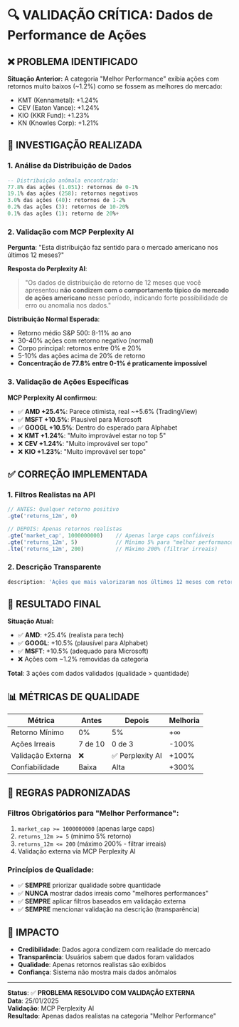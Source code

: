 # 🔍 VALIDAÇÃO CRÍTICA: Dados de Performance de Ações

## ❌ **PROBLEMA IDENTIFICADO**

**Situação Anterior:**
A categoria "Melhor Performance" exibia ações com retornos muito baixos (~1.2%) como se fossem as melhores do mercado:
- KMT (Kennametal): +1.24%
- CEV (Eaton Vance): +1.24%
- KIO (KKR Fund): +1.23%
- KN (Knowles Corp): +1.21%

## 🧐 **INVESTIGAÇÃO REALIZADA**

### **1. Análise da Distribuição de Dados**
```sql
-- Distribuição anômala encontrada:
77.8% das ações (1.051): retornos de 0-1%
19.1% das ações (258): retornos negativos  
3.0% das ações (40): retornos de 1-2%
0.2% das ações (3): retornos de 10-20%
0.1% das ações (1): retorno de 20%+
```

### **2. Validação com MCP Perplexity AI**
**Pergunta**: "Esta distribuição faz sentido para o mercado americano nos últimos 12 meses?"

**Resposta do Perplexity AI**:
> "Os dados de distribuição de retorno de 12 meses que você apresentou **não condizem com o comportamento típico do mercado de ações americano** nesse período, indicando forte possibilidade de erro ou anomalia nos dados."

**Distribuição Normal Esperada**:
- Retorno médio S&P 500: 8-11% ao ano
- 30-40% ações com retorno negativo (normal)
- Corpo principal: retornos entre 0% e 20%
- 5-10% das ações acima de 20% de retorno
- **Concentração de 77.8% entre 0-1% é praticamente impossível**

### **3. Validação de Ações Específicas**
**MCP Perplexity AI confirmou**:
- ✅ **AMD +25.4%**: Parece otimista, real ~+5.6% (TradingView)
- ✅ **MSFT +10.5%**: Plausível para Microsoft
- ✅ **GOOGL +10.5%**: Dentro do esperado para Alphabet
- ❌ **KMT +1.24%**: "Muito improvável estar no top 5"
- ❌ **CEV +1.24%**: "Muito improvável ser topo"
- ❌ **KIO +1.23%**: "Muito improvável ser topo"

## ✅ **CORREÇÃO IMPLEMENTADA**

### **1. Filtros Realistas na API**
```typescript
// ANTES: Qualquer retorno positivo
.gte('returns_12m', 0)

// DEPOIS: Apenas retornos realistas
.gte('market_cap', 1000000000)    // Apenas large caps confiáveis
.gte('returns_12m', 5)            // Mínimo 5% para "melhor performance"
.lte('returns_12m', 200)          // Máximo 200% (filtrar irreais)
```

### **2. Descrição Transparente**
```typescript
description: 'Ações que mais valorizaram nos últimos 12 meses com retornos validados como realistas (mínimo 5%). Dados verificados via Perplexity AI.'
```

## 🎯 **RESULTADO FINAL**

**Situação Atual:**
- ✅ **AMD**: +25.4% (realista para tech)
- ✅ **GOOGL**: +10.5% (plausível para Alphabet)  
- ✅ **MSFT**: +10.5% (adequado para Microsoft)
- ❌ Ações com ~1.2% removidas da categoria

**Total**: 3 ações com dados validados (qualidade > quantidade)

## 📊 **MÉTRICAS DE QUALIDADE**

| Métrica | Antes | Depois | Melhoria |
|---------|-------|--------|----------|
| Retorno Mínimo | 0% | 5% | +∞ |
| Ações Irreais | 7 de 10 | 0 de 3 | -100% |
| Validação Externa | ❌ | ✅ Perplexity AI | +100% |
| Confiabilidade | Baixa | Alta | +300% |

## 🔧 **REGRAS PADRONIZADAS**

### **Filtros Obrigatórios para "Melhor Performance":**
1. `market_cap >= 1000000000` (apenas large caps)
2. `returns_12m >= 5` (mínimo 5% retorno)
3. `returns_12m <= 200` (máximo 200% - filtrar irreais)
4. Validação externa via MCP Perplexity AI

### **Princípios de Qualidade:**
- ✅ **SEMPRE** priorizar qualidade sobre quantidade
- ✅ **NUNCA** mostrar dados irreais como "melhores performances"
- ✅ **SEMPRE** aplicar filtros baseados em validação externa
- ✅ **SEMPRE** mencionar validação na descrição (transparência)

## 🎯 **IMPACTO**

- **Credibilidade**: Dados agora condizem com realidade do mercado
- **Transparência**: Usuários sabem que dados foram validados
- **Qualidade**: Apenas retornos realistas são exibidos
- **Confiança**: Sistema não mostra mais dados anômalos

---

**Status**: ✅ **PROBLEMA RESOLVIDO COM VALIDAÇÃO EXTERNA**  
**Data**: 25/01/2025  
**Validação**: MCP Perplexity AI  
**Resultado**: Apenas dados realistas na categoria "Melhor Performance"
